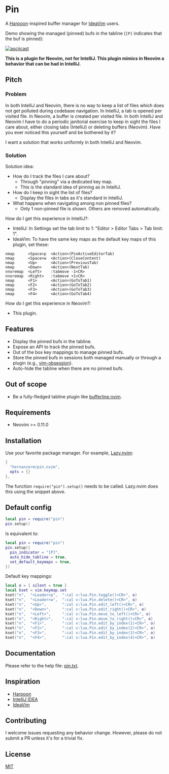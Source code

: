 # Pin

A [Harpoon](https://github.com/ThePrimeagen/harpoon)-inspired buffer manager for
[IdeaVim](https://github.com/JetBrains/ideavim) users.

Demo showing the managed (pinned) bufs in the tabline (`[P]` indicates that the buf is pinned):

[![asciicast](https://asciinema.org/a/716176.svg)](https://asciinema.org/a/716176)

**This is a plugin for Neovim, not for IntelliJ. This plugin mimics in Neovim a behavior
that can be had in IntelliJ.**

## Pitch

### Problem

In both IntelliJ and Neovim, there is no way to keep a list of files which does not get polluted
during codebase navigation. In IntelliJ, a tab is opened per visited file. In Neovim, a buffer is
created per visited file. In both IntelliJ and Neovim I have to do a periodic janitorial exercise to
keep in sight the files I care about, either closing tabs (IntelliJ) or deleting buffers (Neovim).
Have you ever noticed this yourself and be bothered by it?

I want a solution that works uniformly in both IntelliJ and Neovim.

### Solution

Solution idea:

- How do I track the files I care about?
  - Through "pinning" via a dedicated key map.
  - This is the standard idea of pinning as in IntelliJ.
- How do I keep in sight the list of files?
  - Display the files in tabs as it's standard in IntelliJ.
- What happens when navigating among non pinned files?
  - Only 1 non-pinned file is shown. Others are removed automatically.


How do I get this experience in IntelliJ?:

- IntelliJ: In Settings set the tab limit to 1: "Editor > Editor Tabs > Tab limit: 1".
- IdeaVim: To have the same key maps as the default key maps of this plugin, set these:

```text
nmap      <Space>p  <Action>(PinActiveEditorTab)
nmap      <Space>w  <Action>(CloseContent)
nmap      <Up>      <Action>(PreviousTab)
nmap      <Down>    <Action>(NextTab)
nnoremap  <Left>    :tabmove -1<CR>
nnoremap  <Right>   :tabmove +1<CR>
nmap      <F1>      <Action>(GoToTab1)
nmap      <F2>      <Action>(GoToTab2)
nmap      <F3>      <Action>(GoToTab3)
nmap      <F4>      <Action>(GoToTab4)
```

How do I get this experience in Neovim?:

- This plugin.

## Features

- Display the pinned bufs in the tabline.
- Expose an API to track the pinned bufs.
- Out of the box key mappings to manage pinned bufs.
- Store the pinned bufs in sessions both managed manually or through a plugin (e.g.,
  [vim-obsession](https://github.com/tpope/vim-obsession)).
- Auto-hide the tabline when there are no pinned bufs.

## Out of scope

- Be a fully-fledged tabline plugin like
  [bufferline.nvim](https://github.com/akinsho/bufferline.nvim).

## Requirements

- Neovim >= 0.11.0

## Installation

Use your favorite package manager. For example, [Lazy.nvim](https://github.com/folke/lazy.nvim):

```lua
{
  "hernancerm/pin.nvim",
  opts = {}
},
```

The function `require("pin").setup()` needs to be called. Lazy.nvim does this using the snippet
above.

## Default config

```lua
local pin = require("pin")
pin.setup()
```

Is equivalent to:

```lua
local pin = require("pin")
pin.setup({
  pin_indicator = "[P]",
  auto_hide_tabline = true,
  set_default_keymaps = true,
})
```

Default key mappings:

```lua
local o = { silent = true }
local kset = vim.keymap.set
kset("n",  "<Leader>p",  ":cal v:lua.Pin.toggle()<CR>", o)
kset("n",  "<Leader>w",  ":cal v:lua.Pin.delete()<CR>", o)
kset("n",  "<Up>",       ":cal v:lua.Pin.edit_left()<CR>", o)
kset("n",  "<Down>",     ":cal v:lua.Pin.edit_right()<CR>", o)
kset("n",  "<Left>",     ":cal v:lua.Pin.move_to_left()<CR>", o)
kset("n",  "<Right>",    ":cal v:lua.Pin.move_to_right()<CR>", o)
kset("n",  "<F1>",       ":cal v:lua.Pin.edit_by_index(1)<CR>", o)
kset("n",  "<F2>",       ":cal v:lua.Pin.edit_by_index(2)<CR>", o)
kset("n",  "<F3>",       ":cal v:lua.Pin.edit_by_index(3)<CR>", o)
kset("n",  "<F4>",       ":cal v:lua.Pin.edit_by_index(4)<CR>", o)
```

## Documentation

Please refer to the help file: [pin.txt](./doc/pin.txt).

## Inspiration

- [Harpoon](https://github.com/ThePrimeagen/harpoon)
- [IntelliJ IDEA](https://www.jetbrains.com/idea/)
- [IdeaVim](https://github.com/JetBrains/ideavim)

## Contributing

I welcome issues requesting any behavior change. However, please do not submit a PR unless it's for
a trivial fix.

## License

[MIT](./LICENSE)

